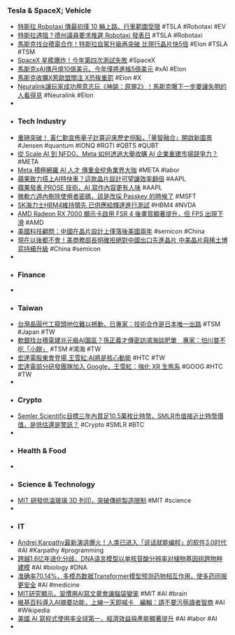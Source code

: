 ### Tesla & SpaceX; Vehicle
- [特斯拉 Robotaxi 傳最初僅 10 輛上路、行車範圍受限](https://technews.tw/2025/06/20/teslas-robotaxi-ambitions-face-a-reality-check-after-launch/) #TSLA #Robotaxi #EV
- [特斯拉遇阻？德州議員要求推遲 Robotaxi 發表日](https://technews.tw/2025/06/20/tesla-faces-calls-to-delay-robotaxi-launch/) #TSLA #Robotaxi
- [馬斯克找台積電合作！特斯拉自駕升級再突破 比現行晶片快5倍](https://www.msn.com/zh-tw/news/living/馬斯克找台積電合作-特斯拉自駕升級再突破-比現行晶片快5倍/ar-AA1H4j1r) #Elon #TSLA #TSM
- [SpaceX 星艦爆炸！今年第四次測試失敗](https://technews.tw/2025/06/20/starship-explode-again/) #SpaceX
- [馬斯克xAI傳月燒10億美元、今年僅將進帳5億美元](https://www.moneydj.com/funddj/ya/yp050000.djhtm?a=%7B2FCC9E4F-69AA-4FCF-9E21-95B0382DFCA2%7D) #xAI #Elon
- [馬斯克收購X惹歐盟關注 X恐挨重罰](https://www.technice.com.tw/issues/ai/178096/) #Elon #X
- [Neuralink讓玩家成功用意志玩《神諭：原罪2》！馬斯克曝下一步要讓失明的人看得見](https://tw.news.yahoo.com/neuralink讓玩家成功用意志玩《神諭：原罪2》！馬斯克曝下一步要讓失明的人看得見-070751523.html) #Neuralink #Elon
-
- ### Tech Industry
- [重磅突破！ 黃仁勳宣佈量子計算迎來歷史拐點，「量智融合」開啟新圖景](https://hao.cnyes.com/post/177886) #Jensen #quantum #IONQ #RGTI #QBTS #QUBT
- [從 Scale AI 到 NFDG，Meta 如何透過大舉收購 AI 企業重建市場競爭力？](https://abmedia.io/meta-scale-ai-nfdg-ecosystem-strategy) #META
- [Meta 積極網羅 AI 人才 傳重金挖角業界大咖](https://technews.tw/2025/06/20/meta-tried-to-buy-ilya-sutskevers-32-billion-ai-startup-but-is-now-planning-to-hire-its-ceo/) #META #labor
- [蘋果致力搭上AI特快車？這款晶片設計可望讓效率翻倍](https://tw.stock.yahoo.com/news/蘋果致力搭上ai特快車-這款晶片設計可望讓效率翻倍-071142360.html) #AAPL
- [蘋果發表 PROSE 技術，AI 寫作內容更有人味](https://technews.tw/2025/06/20/apple-explores-new-technique-to-make-ai-better-match-userswriting-style/) #AAPL
- [微軟六週內刪除使用者密碼，該是改採 Passkey 的時候了](https://infosecu.technews.tw/2025/06/20/microsoft-starts-deleting-your-passwords-in-6-weeks/) #MSFT
- [SK海力士HBM4維持領先 已供應給輝達進行測試](https://news.cnyes.com/news/id/6031336) #HBM4 #NVDA
- [AMD Radeon RX 7000 顯示卡啟用 FSR 4 後畫質顯著提升，但 FPS 出現下滑](https://unikoshardware.com/2025/06/amd-fsr-4-radeon-rx-7000.html) #AMD
- [美國科技顧問：中國在晶片設計上僅落後美國兩年](https://technews.tw/2025/06/20/china-just-two-years-behind-usa-on-chip-design/) #semicon #China
- [現在以後都不會！美商務部長明確拒絕對中國出口先進晶片 中美晶片與稀土博弈持續升級](https://news.cnyes.com/news/id/6030814) #China #semicon
-
- ### Finance
-
- ### Taiwan
- [台灣晶圓代工龍頭地位難以撼動，日專家：技術合作是日本唯一出路](https://technews.tw/2025/06/20/osanai-atsushi-analysis-taiwan-japan-semiconductor-relationship/) #TSM #Japan #TW
- [軟銀找台積電建兆元級AI園區？孫正義才傳密訪鴻海談肥單　專家：怕川普不吃「小餅」](https://www.storm.mg/article/11047004) #TSM #鴻海 #TW
- [宏達電股東會登場 王雪紅:AI將是核心動能](https://tw.news.yahoo.com/宏達電股東會登場-王雪紅-ai將是核心動能-041446515.html) #HTC #TW
- [宏達電部分研發團隊加入 Google，王雪紅：強化 XR 生態系](https://finance.technews.tw/2025/06/20/part-of-htc-rd-team-joins-google/) #GOOG #HTC #TW
-
- ### Crypto
- [Semler Scientific目標三年內買足10.5萬枚比特幣，SMLR市值接近比特幣價值，是低估還是警訊？](https://abmedia.io/semler-scientific-aims-105k-bitcoins-holding-in-3-years) #Crypto #SMLR #BTC
-
- ### Health & Food
-
- ### Science & Technology
- [MIT 研發低溫玻璃 3D 列印，突破傳統製造限制](https://technews.tw/2025/06/19/low-temperature-additive-manufacturing-of-glass/) #MIT #science
-
- ### IT
- [Andrej Karpathy最新演讲爆火！人类已进入「说话就能编程」的软件3.0时代](https://www.jiqizhixin.com/articles/2025-06-20-2) #AI #Karpathy #programming
- [跨越1.6亿年进化分歧，DNA语言模型以单核苷酸分辨率对植物基因组跨物种建模](https://www.jiqizhixin.com/articles/2025-06-20-4) #AI #biology #DNA
- [准确率70.14%，多模态数据Transformer模型预测药物相互作用，使多药同服更安全](https://www.jiqizhixin.com/articles/2025-06-20-5) #AI #medicine
- [MIT研究顯示，習慣用AI寫文章會讓腦袋變笨](https://www.ithome.com.tw/news/169663) #MIT #AI #brain
- [維基百科導入AI摘要功能，上線一天即喊卡　編輯：請不要污辱讀者智商](https://dq.yam.com/post/16586) #AI #Wikipedia
- [美國 AI 寫程式使用率全球第一，經濟效益與產能顯著提升](https://technews.tw/2025/06/20/american-coders-are-most-likely-to-use-ai/) #AI #labor #AI
-